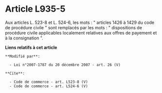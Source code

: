 # Article L935-5

Aux articles L. 523-8 et L. 524-6, les mots : " articles 1426 à 1429 du code de procédure civile " sont remplacés par les
mots : " dispositions de procédure civile applicables localement relatives aux offres de payement et à la consignation ".

**Liens relatifs à cet article**

	**Modifié par**:

	  - Loi n°2007-1787 du 20 décembre 2007 - art. 26 (V)

	**Cite**:

	  - Code de commerce - art. L523-8 (V)
	  - Code de commerce - art. L524-6 (V)
